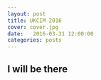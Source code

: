```yaml
---
layout: post
title: UKCIM 2016
cover: cover.jpg
date:   2016-03-31 12:00:00
categories: posts
---
```


## I will be there
